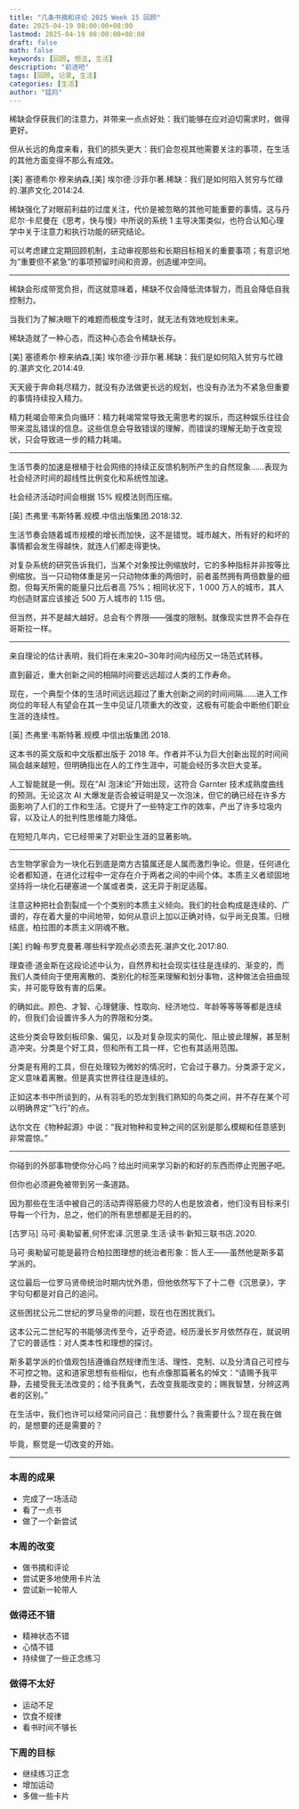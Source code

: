 ```yaml
---
title: "几条书摘和评论 2025 Week 15 回顾"
date: 2025-04-19 08:00:00+08:00
lastmod: 2025-04-19 08:00:00+08:00
draft: false
math: false
keywords: [回顾, 想法, 生活]
description: "前进吧"
tags: [回顾, 记录, 生活]
categories: [生活]
author: "猛犸"
---
```


稀缺会俘获我们的注意力，并带来一点点好处：我们能够在应对迫切需求时，做得更好。

但从长远的角度来看，我们的损失更大：我们会忽视其他需要关注的事项，在生活的其他方面变得不那么有成效。

[美] 塞德希尔·穆来纳森,[美] 埃尔德·沙菲尔著.稀缺：我们是如何陷入贫穷与忙碌的.湛庐文化.2014:24.

稀缺强化了对眼前利益的过度关注，代价是被忽略的其他可能重要的事情。这与丹尼尔·卡尼曼在《思考，快与慢》中所说的系统 1 主导决策类似，也符合认知心理学中关于注意力和执行功能的研究结论。

可以考虑建立定期回顾机制，主动审视那些和长期目标相关的重要事项；有意识地为“重要但不紧急”的事项预留时间和资源，创造缓冲空间。

---

稀缺会形成带宽负担，而这就意味着，稀缺不仅会降低流体智力，而且会降低自我控制力。

当我们为了解决眼下的难题而极度专注时，就无法有效地规划未来。

稀缺造就了一种心态，而这种心态会令稀缺长存。

[美] 塞德希尔·穆来纳森,[美] 埃尔德·沙菲尔著.稀缺：我们是如何陷入贫穷与忙碌的.湛庐文化.2014:49.

天天疲于奔命耗尽精力，就没有办法做更长远的规划，也没有办法为不紧急但重要的事情持续投入精力。

精力耗竭会带来负向循环：精力耗竭常常导致无需思考的娱乐，而这种娱乐往往会带来混乱错误的信息。这些信息会导致错误的理解，而错误的理解无助于改变现状，只会导致进一步的精力耗竭。

---

生活节奏的加速是根植于社会网络的持续正反馈机制所产生的自然现象……表现为社会经济时间的超线性比例变化和系统性加速。

社会经济活动时间会根据 15% 规模法则而压缩。

[英] 杰弗里·韦斯特著.规模.中信出版集团.2018:32.

生活节奏会随着城市规模的增长而加快，这不是错觉。城市越大，所有好的和坏的事情都会发生得越快，就连人们都走得更快。

对复杂系统的研究告诉我们，当某个对象按比例缩放时，它的多种指标并非按等比例缩放。当一只动物体重是另一只动物体重的两倍时，前者虽然拥有两倍数量的细胞，但每天所需的能量只比后者高 75%；相同状况下，1 000 万人的城市，其人均创造财富应该接近 500 万人城市的 1.15 倍。

但当然，并不是越大越好。总会有个界限——强度的限制。就像现实世界不会存在哥斯拉一样。

---

来自理论的估计表明，我们将在未来20~30年时间内经历又一场范式转移。

直到最近，重大创新之间的相隔时间要远远超过人类的工作寿命。

现在，一个典型个体的生活时间远远超过了重大创新之间的时间间隔……进入工作岗位的年轻人有望会在其一生中见证几项重大的改变，这极有可能会中断他们职业生涯的连续性。

[英] 杰弗里·韦斯特著.规模.中信出版集团.2018.

这本书的英文版和中文版都出版于 2018 年。作者并不认为巨大创新出现的时间间隔会越来越短，但明确指出在人的工作生涯中，可能会经历多次巨大变革。

人工智能就是一例。现在“AI 泡沫论”开始出现，这符合 Garnter 技术成熟度曲线的预测。无论这次 AI 大爆发是否会被证明是又一次泡沫，但它的确已经在许多方面影响了人们的工作和生活。它提升了一些特定工作的效率，产出了许多垃圾内容，以及让人的批判性思维能力降低。

在短短几年内，它已经带来了对职业生涯的显著影响。

---

古生物学家会为一块化石到底是南方古猿属还是人属而激烈争论。但是，任何进化论者都知道，在进化过程中一定存在介于两者之间的中间个体。本质主义者顽固地坚持将一块化石硬塞进一个属或者类，这无异于削足适履。

注意这种把社会割裂成一个个类别的本质主义倾向。我们的社会构成是连续的、广谱的，存在着大量的中间地带，如何从意识上加以正确对待，似乎尚无良策。归根结底，柏拉图的本质主义阴魂不散。

[美] 约翰·布罗克曼著.哪些科学观点必须去死.湛庐文化.2017:80.

理查德·道金斯在这段论述中认为，自然界和社会现实往往是连续的、渐变的，而我们人类倾向于使用离散的、类别化的标签来理解和划分事物，这种做法会扭曲现实，并可能导致有害的后果。

的确如此。颜色、才智、心理健康、性取向、经济地位、年龄等等等等都是连续的，但我们会设置许多人为的界限和分类。

这些分类会导致刻板印象、偏见，以及对复杂现实的简化、阻止彼此理解，甚至制造冲突。分类是个好工具，但和所有工具一样，它也有其适用范围。

分类是有用的工具，但在处理较为微妙的情况时，它会过于暴力。分类源于定义，定义意味着离散。但是真实世界往往是连续的。  
  
正如这本书中所谈到的，从有羽毛的恐龙到我们熟知的鸟类之间，并不存在某个可以明确界定“飞行”的点。  
  
达尔文在《物种起源》中说：“我对物种和变种之间的区别是那么模糊和任意感到非常震惊。”

---

你碰到的外部事物使你分心吗？给出时间来学习新的和好的东西而停止兜圈子吧。

但你也必须避免被带到另一条道路。

因为那些在生活中被自己的活动弄得筋疲力尽的人也是放浪者，他们没有目标来引导每一个行为，总之，他们的所有思想都是无目的的。

[古罗马] 马可·奥勒留著,何怀宏译.沉思录.生活·读书·新知三联书店.2020.

马可·奥勒留可能是最符合柏拉图理想的统治者形象：哲人王——虽然他是斯多葛学派的。

这位最后一位罗马贤帝统治时期内忧外患，但他依然写下了十二卷《沉思录》，字字句句都是对自己的追问。

这些困扰公元二世纪的罗马皇帝的问题，现在也在困扰我们。

这本公元二世纪写的书能够流传至今，近乎奇迹。经历漫长岁月依然存在，就说明了它的普适性：对人类本性和理想的探讨。  
  
斯多葛学派的价值观包括遵循自然规律而生活、理性、克制、以及分清自己可控与不可控之物。这和道家思想有些相似，也有点像那篇著名的悼文：“请赐予我平静，去接受我无法改变的；给予我勇气，去改变我能改变的；赐我智慧，分辨这两者的区别。”  
  
在生活中，我们也许可以经常问问自己：我想要什么？我需要什么？现在我在做的，是想要的还是需要的？  
  
毕竟，察觉是一切改变的开始。

---

### 本周的成果

- 完成了一场活动
- 看了一点书
- 做了一个新尝试

### 本周的改变

- 做书摘和评论
- 尝试更多地使用卡片法
- 尝试新一轮带人

### 做得还不错

- 精神状态不错
- 心情不错
- 持续做了一些正念练习

### 做得不太好

- 运动不足
- 饮食不规律
- 看书时间不够长

### 下周的目标

- 继续练习正念
- 增加运动
- 多做一些卡片
